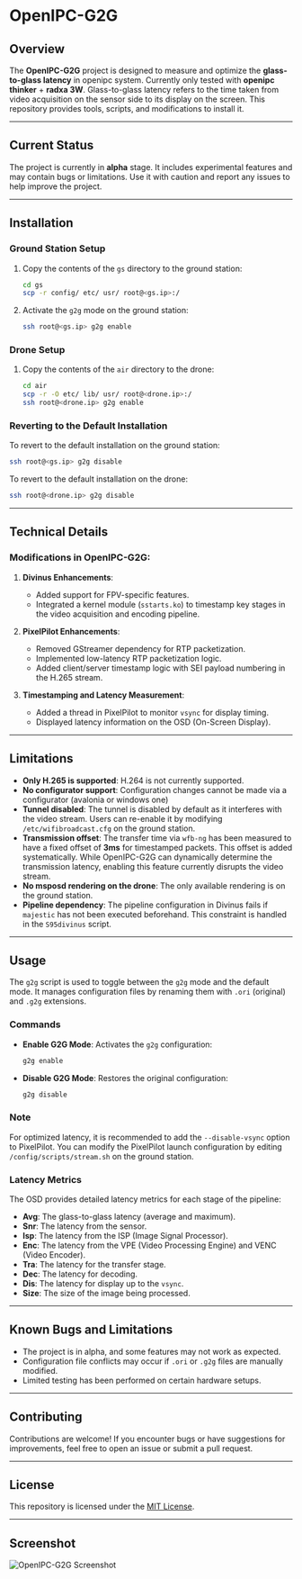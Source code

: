 # OpenIPC-G2G

## Overview

The **OpenIPC-G2G** project is designed to measure and optimize the **glass-to-glass latency** in openipc system. Currently only tested with **openipc thinker** + **radxa 3W**.
Glass-to-glass latency refers to the time taken from video acquisition on the sensor side to its display on the screen. This repository provides tools, scripts, and modifications to install it.

---

## Current Status

The project is currently in **alpha** stage. It includes experimental features and may contain bugs or limitations. Use it with caution and report any issues to help improve the project.

---

## Installation

### Ground Station Setup
1. Copy the contents of the `gs` directory to the ground station:
   ```bash
   cd gs
   scp -r config/ etc/ usr/ root@<gs.ip>:/
   ```
2. Activate the `g2g` mode on the ground station:
   ```bash
   ssh root@<gs.ip> g2g enable
   ```

### Drone Setup
1. Copy the contents of the `air` directory to the drone:
   ```bash
   cd air
   scp -r -O etc/ lib/ usr/ root@<drone.ip>:/
   ssh root@<drone.ip> g2g enable
   ```

### Reverting to the Default Installation
To revert to the default installation on the ground station:
```bash
ssh root@<gs.ip> g2g disable
```

To revert to the default installation on the drone:
```bash
ssh root@<drone.ip> g2g disable
```

---

## Technical Details

### Modifications in OpenIPC-G2G:
1. **Divinus Enhancements**:
   - Added support for FPV-specific features.
   - Integrated a kernel module (`sstarts.ko`) to timestamp key stages in the video acquisition and encoding pipeline.

2. **PixelPilot Enhancements**:
   - Removed GStreamer dependency for RTP packetization.
   - Implemented low-latency RTP packetization logic.
   - Added client/server timestamp logic with SEI payload numbering in the H.265 stream.

3. **Timestamping and Latency Measurement**:
   - Added a thread in PixelPilot to monitor `vsync` for display timing.
   - Displayed latency information on the OSD (On-Screen Display).

---

## Limitations

- **Only H.265 is supported**: H.264 is not currently supported.
- **No configurator support**: Configuration changes cannot be made via a configurator (avalonia or windows one)
- **Tunnel disabled**: The tunnel is disabled by default as it interferes with the video stream. Users can re-enable it by modifying `/etc/wifibroadcast.cfg` on the ground station.
- **Transmission offset**: The transfer time via `wfb-ng` has been measured to have a fixed offset of **3ms** for timestamped packets. This offset is added systematically. While OpenIPC-G2G can dynamically determine the transmission latency, enabling this feature currently disrupts the video stream.
- **No msposd rendering on the drone**: The only available rendering is on the ground station.
- **Pipeline dependency**: The pipeline configuration in Divinus fails if `majestic` has not been executed beforehand. This constraint is handled in the `S95divinus` script.

---

## Usage

The `g2g` script is used to toggle between the `g2g` mode and the default mode. It manages configuration files by renaming them with `.ori` (original) and `.g2g` extensions.

### Commands
- **Enable G2G Mode**:
  Activates the `g2g` configuration:
  ```bash
  g2g enable
  ```
- **Disable G2G Mode**:
  Restores the original configuration:
  ```bash
  g2g disable
  ```

### Note
For optimized latency, it is recommended to add the `--disable-vsync` option to PixelPilot. You can modify the PixelPilot launch configuration by editing `/config/scripts/stream.sh` on the ground station.

### Latency Metrics
The OSD provides detailed latency metrics for each stage of the pipeline:
- **Avg**: The glass-to-glass latency (average and maximum).
- **Snr**: The latency from the sensor.
- **Isp**: The latency from the ISP (Image Signal Processor).
- **Enc**: The latency from the VPE (Video Processing Engine) and VENC (Video Encoder).
- **Tra**: The latency for the transfer stage.
- **Dec**: The latency for decoding.
- **Dis**: The latency for display up to the `vsync`.
- **Size**: The size of the image being processed.

---

## Known Bugs and Limitations

- The project is in alpha, and some features may not work as expected.
- Configuration file conflicts may occur if `.ori` or `.g2g` files are manually modified.
- Limited testing has been performed on certain hardware setups.

---

## Contributing

Contributions are welcome! If you encounter bugs or have suggestions for improvements, feel free to open an issue or submit a pull request.

---

## License

This repository is licensed under the [MIT License](LICENSE).

---

## Screenshot

![OpenIPC-G2G Screenshot](screenshot.jpg)
